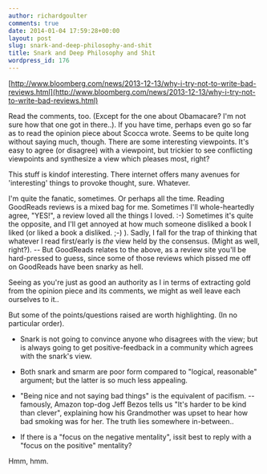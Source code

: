 ```yaml
---
author: richardgoulter
comments: true
date: 2014-01-04 17:59:28+00:00
layout: post
slug: snark-and-deep-philosophy-and-shit
title: Snark and Deep Philosophy and Shit
wordpress_id: 176
---
```


[http://www.bloomberg.com/news/2013-12-13/why-i-try-not-to-write-bad-reviews.html](http://www.bloomberg.com/news/2013-12-13/why-i-try-not-to-write-bad-reviews.html)

Read the comments, too. (Except for the one about Obamacare? I'm not sure how that one got in there..).
If you have time, perhaps even go so far as to read the opinion piece about Scocca wrote. Seems to be quite long without saying much, though.
There are some interesting viewpoints.
It's easy to agree (or disagree) with a viewpoint, but trickier to see conflicting viewpoints and synthesize a view which pleases most, right?

This stuff is kindof interesting.
There internet offers many avenues for 'interesting' things to provoke thought, sure.
Whatever.

I'm quite the fanatic, sometimes. Or perhaps all the time.
Reading GoodReads reviews is a mixed bag for me. Sometimes I'll whole-heartedly agree, "YES!", a review loved all the things I loved. :-) Sometimes it's quite the opposite, and I'll get annoyed at how much someone disliked a book I liked (or liked a book a disliked. ;-) ).
Sadly, I fall for the trap of thinking that whatever I read first/early is _the_ view held by the consensus. (Might as well, right?).
-- But GoodReads relates to the above, as a review site you'll be hard-pressed to guess, since some of those reviews which pissed me off on GoodReads have been snarky as hell.

Seeing as you're just as good an authority as I in terms of extracting gold from the opinion piece and its comments, we might as well leave each ourselves to it..

But some of the points/questions raised are worth highlighting. (In no particular order).



	
  * Snark is not going to convince anyone who disagrees with the view; but is always going to get positive-feedback in a community which agrees with the snark's view.

	
  * Both snark and smarm are poor form compared to "logical, reasonable" argument; but the latter is so much less appealing.

	
  * "Being nice and not saying bad things" is the equivalent of pacifism.
-- famously, Amazon top-dog Jeff Bezos tells us "It's harder to be kind than clever", explaining how his Grandmother was upset to hear how bad smoking was for her. The truth lies somewhere in-between..

	
  * If there is a "focus on the negative mentality", issit best to reply with a "focus on the positive" mentality?


Hmm, hmm.
